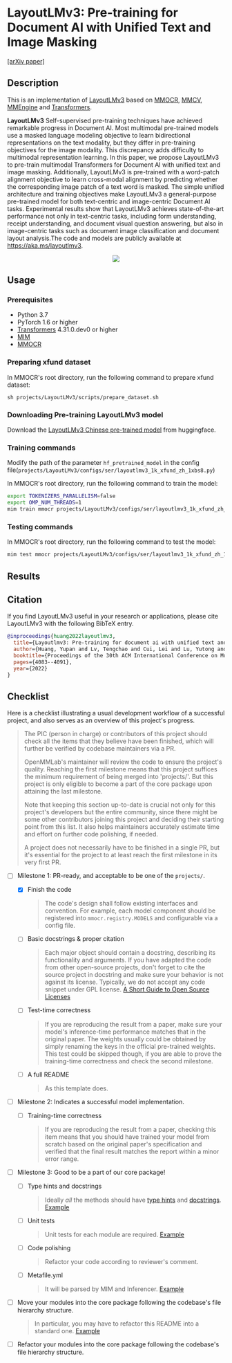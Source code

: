 # LayoutLMv3: Pre-training for Document AI with Unified Text and Image Masking

<div>
<a href="https://arxiv.org/abs/2204.08387">[arXiv paper]</a>
</div>

## Description

This is an implementation of [LayoutLMv3](https://github.com/microsoft/unilm/tree/master/layoutlmv3) based on [MMOCR](https://github.com/open-mmlab/mmocr/tree/dev-1.x), [MMCV](https://github.com/open-mmlab/mmcv), [MMEngine](https://github.com/open-mmlab/mmengine) and [Transformers](https://github.com/huggingface/transformers).

**LayoutLMv3**  Self-supervised pre-training techniques have achieved remarkable progress in Document AI. Most multimodal pre-trained models use a masked language modeling objective to learn bidirectional representations on the text modality, but they differ in pre-training objectives for the image modality. This discrepancy adds difficulty to multimodal representation learning. In this paper, we propose LayoutLMv3 to pre-train multimodal Transformers for Document AI with unified text and image masking. Additionally, LayoutLMv3 is pre-trained with a word-patch alignment objective to learn cross-modal alignment by predicting whether the corresponding image patch of a text word is masked. The simple unified architecture and training objectives make LayoutLMv3 a general-purpose pre-trained model for both text-centric and image-centric Document AI tasks. Experimental results show that LayoutLMv3 achieves state-of-the-art performance not only in text-centric tasks, including form understanding, receipt understanding, and document visual question answering, but also in image-centric tasks such as document image classification and document layout analysis.The code and models are publicly available at https://aka.ms/layoutlmv3.

<center>
<img src="https://user-images.githubusercontent.com/34083603/249024787-fc7b3ea2-2ee8-465c-8cd0-ce0d606f3a87.png">
</center>

## Usage

<!-- > For a typical model, this section should contain the commands for training and testing. You are also suggested to dump your environment specification to env.yml by `conda env export > env.yml`. -->

### Prerequisites

- Python 3.7
- PyTorch 1.6 or higher
- [Transformers](https://github.com/huggingface/transformers) 4.31.0.dev0 or higher
- [MIM](https://github.com/open-mmlab/mim)
- [MMOCR](https://github.com/open-mmlab/mmocr)

### Preparing xfund dataset

In MMOCR's root directory, run the following command to prepare xfund dataset:

```shell
sh projects/LayoutLMv3/scripts/prepare_dataset.sh
```

### Downloading Pre-training LayoutLMv3 model

Download the [LayoutLMv3 Chinese pre-trained model](https://huggingface.co/microsoft/layoutlmv3-base-chinese) from huggingface.

### Training commands

Modify the path of the parameter `hf_pretrained_model` in the config file(`projects/LayoutLMv3/configs/ser/layoutlmv3_1k_xfund_zh_1xbs8.py`)

In MMOCR's root directory, run the following command to train the model:

```bash
export TOKENIZERS_PARALLELISM=false
export OMP_NUM_THREADS=1
mim train mmocr projects/LayoutLMv3/configs/ser/layoutlmv3_1k_xfund_zh_1xbs8.py --work-dir work_dirs/
```

<!-- To train on multiple GPUs, e.g. 8 GPUs, run the following command:

```bash
mim train mmocr configs/dbnet_dummy-resnet_fpnc_1200e_icdar2015.py --work-dir work_dirs/dummy_mae/ --launcher pytorch --gpus 8
``` -->

### Testing commands

In MMOCR's root directory, run the following command to test the model:

```bash
mim test mmocr projects/LayoutLMv3/configs/ser/layoutlmv3_1k_xfund_zh_1xbs8.py --work-dir work_dirs/ --checkpoint ${CHECKPOINT_PATH}
```

## Results

<!-- >> List the results as usually done in other model's README. [Example](https://github.com/open-mmlab/mmocr/blob/1.x/configs/textdet/dbnet/README.md#results-and-models)
>
> You should claim whether this is based on the pre-trained weights, which are converted from the official release; or it's a reproduced result obtained from retraining the model in this project.

|                              Method                               |  Backbone   | Pretrained Model |  Training set   |    Test set    | #epoch | Test size | Precision | Recall | Hmean  |         Download         |
| :---------------------------------------------------------------: | :---------: | :--------------: | :-------------: | :------------: | :----: | :-------: | :-------: | :----: | :----: | :----------------------: |
| [DBNet_dummy](configs/dbnet_dummy-resnet_fpnc_1200e_icdar2015.py) | DummyResNet |        -         | ICDAR2015 Train | ICDAR2015 Test |  1200  |    736    |  0.8853   | 0.7583 | 0.8169 | [model](<>) \| [log](<>) | -->

## Citation

If you find LayoutLMv3 useful in your research or applications, please cite LayoutLMv3 with the following BibTeX entry.

```bibtex
@inproceedings{huang2022layoutlmv3,
  title={Layoutlmv3: Pre-training for document ai with unified text and image masking},
  author={Huang, Yupan and Lv, Tengchao and Cui, Lei and Lu, Yutong and Wei, Furu},
  booktitle={Proceedings of the 30th ACM International Conference on Multimedia},
  pages={4083--4091},
  year={2022}
}
```

## Checklist

Here is a checklist illustrating a usual development workflow of a successful project, and also serves as an overview of this project's progress.

> The PIC (person in charge) or contributors of this project should check all the items that they believe have been finished, which will further be verified by codebase maintainers via a PR.
>
> OpenMMLab's maintainer will review the code to ensure the project's quality. Reaching the first milestone means that this project suffices the minimum requirement of being merged into 'projects/'. But this project is only eligible to become a part of the core package upon attaining the last milestone.
>
> Note that keeping this section up-to-date is crucial not only for this project's developers but the entire community, since there might be some other contributors joining this project and deciding their starting point from this list. It also helps maintainers accurately estimate time and effort on further code polishing, if needed.
>
> A project does not necessarily have to be finished in a single PR, but it's essential for the project to at least reach the first milestone in its very first PR.

- [ ] Milestone 1: PR-ready, and acceptable to be one of the `projects/`.

  - [x] Finish the code

    > The code's design shall follow existing interfaces and convention. For example, each model component should be registered into `mmocr.registry.MODELS` and configurable via a config file.

  - [ ] Basic docstrings & proper citation

    > Each major object should contain a docstring, describing its functionality and arguments. If you have adapted the code from other open-source projects, don't forget to cite the source project in docstring and make sure your behavior is not against its license. Typically, we do not accept any code snippet under GPL license. [A Short Guide to Open Source Licenses](https://medium.com/nationwide-technology/a-short-guide-to-open-source-licenses-cf5b1c329edd)

  - [ ] Test-time correctness

    > If you are reproducing the result from a paper, make sure your model's inference-time performance matches that in the original paper. The weights usually could be obtained by simply renaming the keys in the official pre-trained weights. This test could be skipped though, if you are able to prove the training-time correctness and check the second milestone.

  - [ ] A full README

    > As this template does.

- [ ] Milestone 2: Indicates a successful model implementation.

  - [ ] Training-time correctness

    > If you are reproducing the result from a paper, checking this item means that you should have trained your model from scratch based on the original paper's specification and verified that the final result matches the report within a minor error range.

- [ ] Milestone 3: Good to be a part of our core package!

  - [ ] Type hints and docstrings

    > Ideally *all* the methods should have [type hints](https://www.pythontutorial.net/python-basics/python-type-hints/) and [docstrings](https://google.github.io/styleguide/pyguide.html#381-docstrings). [Example](https://github.com/open-mmlab/mmocr/blob/76637a290507f151215d299707c57cea5120976e/mmocr/utils/polygon_utils.py#L80-L96)

  - [ ] Unit tests

    > Unit tests for each module are required. [Example](https://github.com/open-mmlab/mmocr/blob/76637a290507f151215d299707c57cea5120976e/tests/test_utils/test_polygon_utils.py#L97-L106)

  - [ ] Code polishing

    > Refactor your code according to reviewer's comment.

  - [ ] Metafile.yml

    > It will be parsed by MIM and Inferencer. [Example](https://github.com/open-mmlab/mmocr/blob/1.x/configs/textdet/dbnet/metafile.yml)

- [ ] Move your modules into the core package following the codebase's file hierarchy structure.

  > In particular, you may have to refactor this README into a standard one. [Example](/configs/textdet/dbnet/README.md)

- [ ] Refactor your modules into the core package following the codebase's file hierarchy structure.
